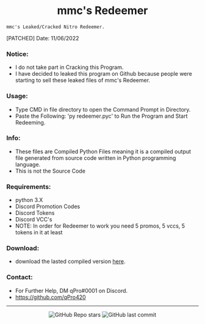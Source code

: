 <h1 align="center">mmc's Redeemer</h1>

`mmc's Leaked/Cracked Nitro Redeemer.`

[PATCHED] Date: 11/06/2022

### Notice:

- I do not take part in Cracking this Program.
- I have decided to leaked this program on Github because people were starting to sell these leaked files of mmc's Redeemer.

### Usage:
- Type CMD in file directory to open the Command Prompt in Directory.
- Paste the Following: 'py redeemer.pyc' to Run the Program and Start Redeeming.

### Info:
- These files are Compiled Python Files meaning it is a compiled output file generated from source code written in Python programming language.
- This is not the Source Code

### Requirements:
- python 3.X
- Discord Promotion Codes
- Discord Tokens
- Discord VCC's
- NOTE: In order for Redeemer to work you need 5 promos, 5 vccs, 5 tokens in it at least

### Download:
- download the lasted compiled version [here](https://github.com/qPro420/mmc-redeemer/).

### Contact:
- For Further Help, DM qPro#0001 on Discord.
- https://github.com/qPro420

---

<p align="center">
    <img alt="GitHub Repo stars" src="https://img.shields.io/github/stars/qPro420/mmc-redeemer?style=for-the-badge&logo=stylelint&color=black">
    <img alt="GitHub last commit" src="https://img.shields.io/github/last-commit/qPro420/mmc-redeemer?style=for-the-badge&logo=stylelint&color=black">
</p>
